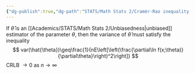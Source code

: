 ```yaml
---
{"dg-publish":true,"dg-path":"STATS/Math Stats 2/Cramér-Rao inequality.md","permalink":"/stats/math-stats-2/cramer-rao-inequality/","created":"2025-01-28T12:43:40.368-05:00","updated":"2025-07-07T17:32:42.397-04:00"}
---
```


If $\hat{\theta}$ is an [[Academics/STATS/Math Stats 2/Unbiasedness\|unbiased]] estimator of the parameter $\theta$, then the variance of $\hat{\theta}$ must satisfy the inequality
$$
var(\hat{\theta})\geq\frac{1}{nE\left[\left(\frac{\partial\ln f(x;\theta)}{\partial\theta}\right)^2\right]}
$$
CRLB $\to 0$ as $n\to \infty$

